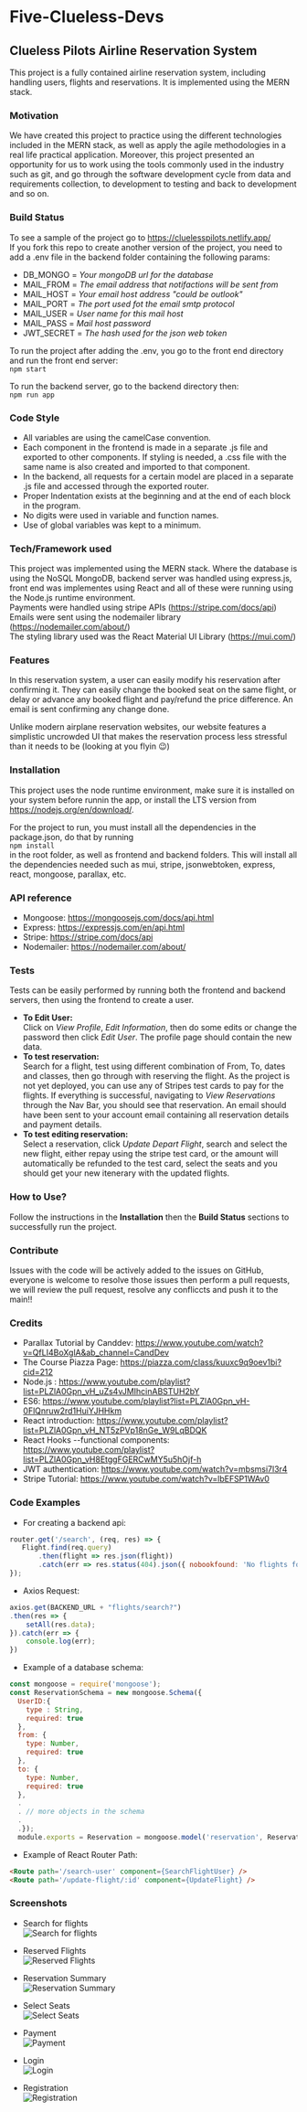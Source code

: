 # Five-Clueless-Devs

## Clueless Pilots Airline Reservation System
This project is a fully contained airline reservation system, including handling users, flights and reservations.
It is implemented using the MERN stack.

### Motivation
We have created this project to practice using the different technologies included in the MERN stack, as well as apply the agile methodologies in a real life practical application. Moreover, this project presented an opportunity for us to work using the tools commonly used in the industry such as git, and go through the software development cycle from data and requirements collection, to development to testing and back to development and so on.

### Build Status
To see a sample of the project go to https://cluelesspilots.netlify.app/  
If you fork this repo to create another version of the project, you need to add a .env file in the backend folder containing the following params:
 * DB_MONGO = _Your mongoDB url for the database_
 * MAIL_FROM = _The email address that notifactions will be sent from_
 * MAIL_HOST = _Your email host address "could be outlook"_
 * MAIL_PORT = _The port used fot the email smtp protocol_
 * MAIL_USER = _User name for this mail host_
 * MAIL_PASS = _Mail host password_
 * JWT_SECRET = _The hash used for the json web token_

To run the project after adding the .env, you go to the front end directory and run the front end server:  
    `npm start`  

To run the backend server, go to the backend directory then:  
    `npm run app`  

### Code Style
 * All variables are using the camelCase convention.
 * Each component in the frontend is made in a separate .js file and exported to other components. If styling is needed, a .css file   with the same name is also created and imported to that component.
 * In the backend, all requests for a certain model are placed in a separate .js file and accessed through the exported router.
 * Proper Indentation exists at the beginning and at the end of each block in the program.
 * No digits were used in variable and function names.
 * Use of global variables was kept to a minimum.

### Tech/Framework used
This project was implemented using the MERN stack. Where the database is using the NoSQL MongoDB, backend server was handled using express.js, front end was implementes using React and all of these were running using the Node.js runtime environment.  
Payments were handled using stripe APIs (https://stripe.com/docs/api)  
Emails were sent using the nodemailer library (https://nodemailer.com/about/)  
The styling library used was the React Material UI Library (https://mui.com/)  

### Features
In this reservation system, a user can easily modify his reservation after confirming it. They can easily change the booked seat on the same flight, or delay or advance any booked flight and pay/refund the price difference. An email is sent confirming any change done.

Unlike modern airplane reservation websites, our website features a simplistic uncrowded UI that makes the reservation process less stressful than it needs to be (looking at you flyin 😉)

### Installation
This project uses the node runtime environment, make sure it is installed on your system before runnin the app, or install the LTS version from https://nodejs.org/en/download/.

For the project to run, you must install all the dependencies in the package.json, do that by running  
    `npm install`  
    in the root folder, as well as frontend and backend folders.
This will install all the dependencies needed such as mui, stripe, jsonwebtoken, express, react, mongoose, parallax, etc.

### API reference
* Mongoose: https://mongoosejs.com/docs/api.html
* Express: https://expressjs.com/en/api.html
* Stripe: https://stripe.com/docs/api
* Nodemailer: https://nodemailer.com/about/ 

### Tests
Tests can be easily performed by running both the frontend and backend servers, then using the frontend to create a user.
* **To Edit User:**   
Click on *View Profile*, *Edit Information*, then do some edits or change the password then click *Edit User*. The profile page should contain the new data.
* **To test reservation:**   
Search for a flight, test using different combination of From, To, dates and classes, then go through with reserving the flight. As the project is not yet deployed, you can use any of Stripes test cards to pay for the flights. If everything is successful, navigating to *View Reservations* through the Nav Bar, you should see that reservation. An email should have been sent to your account email containing all reservation details and payment details.
* **To test editing reservation:**  
Select a reservation, click *Update Depart Flight*, search and select the new flight, either repay using the stripe test card, or the amount will automatically be refunded to the test card, select the seats and you should get your new itenerary with the updated flights.

### How to Use?
Follow the instructions in the **Installation** then the **Build Status** sections to successfully run the project.

### Contribute
Issues with the code will be actively added to the issues on GitHub, everyone is welcome to resolve those issues then perform a pull requests, we will review the pull request, resolve any confliccts and push it to the main!!

### Credits
* Parallax Tutorial by Canddev: https://www.youtube.com/watch?v=QfLI4BoXglA&ab_channel=CandDev
* The Course Piazza Page: https://piazza.com/class/kuuxc9q9oev1bi?cid=212
* Node.js : https://www.youtube.com/playlist?list=PLZlA0Gpn_vH_uZs4vJMIhcinABSTUH2bY
* ES6: https://www.youtube.com/playlist?list=PLZlA0Gpn_vH-0FlQnruw2rd1HuiYJHHkm
* React introduction: https://www.youtube.com/playlist?list=PLZlA0Gpn_vH_NT5zPVp18nGe_W9LqBDQK
* React Hooks --functional components: https://www.youtube.com/playlist?list=PLZlA0Gpn_vH8EtggFGERCwMY5u5hOjf-h
* JWT authentication: https://www.youtube.com/watch?v=mbsmsi7l3r4 
* Stripe Tutorial: https://www.youtube.com/watch?v=lbEFSP1WAv0

### Code Examples
* For creating a backend api:  
 ```js
 router.get('/search', (req, res) => {  
    Flight.find(req.query)  
        .then(flight => res.json(flight))  
        .catch(err => res.status(404).json({ nobookfound: 'No flights found' }));  
});
```  

* Axios Request:  
``` js
axios.get(BACKEND_URL + "flights/search?")  
.then(res => {  
    setAll(res.data);   
}).catch(err => {   
    console.log(err);   
})   
```     
  
* Example of a database schema:  
```javascript
const mongoose = require('mongoose');   
const ReservationSchema = new mongoose.Schema({   
  UserID:{  
    type : String,
    required: true
  },
  from: {
    type: Number,
    required: true
  },
  to: {
    type: Number,
    required: true
  },
  .
  . // more objects in the schema
  .
  .});
  module.exports = Reservation = mongoose.model('reservation', ReservationSchema);
```  

* Example of React Router Path:  
```html
<Route path='/search-user' component={SearchFlightUser} />
<Route path='/update-flight/:id' component={UpdateFlight} />
```  
  
### Screenshots
* Search for flights  
![Search for flights](/frontend/src/Screenshots/1.png?raw=true "Search for flights")  
  
* Reserved Flights  
![Reserved Flights](/frontend/src/Screenshots/2.png?raw=true "Reserved Flights")  

* Reservation Summary    
![Reservation Summary](/frontend/src/Screenshots/3.png?raw=true "Reservation Summary")  
  
* Select Seats  
![Select Seats](/frontend/src/Screenshots/4.png?raw=true "Select Seats")  

* Payment   
![Payment](/frontend/src/Screenshots/5.png?raw=true "Payment")  

* Login        
![Login](/frontend/src/Screenshots/6.png?raw=true "Login")  
  
* Registration  
![Registration](/frontend/src/Screenshots/7.png?raw=true "Registration")


